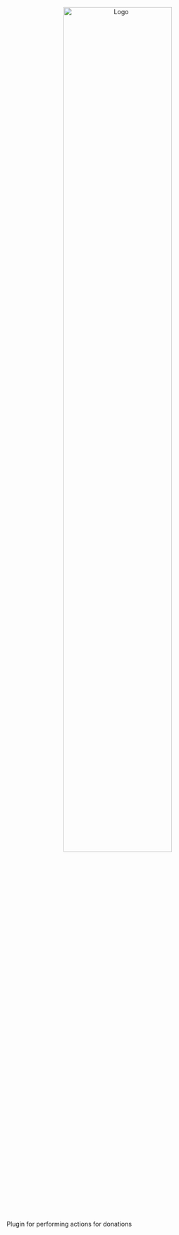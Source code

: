 <p align="center">
  <img width="70%" src="image.png" alt="Logo">
  
  <p>Plugin for performing actions for donations</p>
</p>
